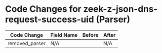 # Code Changes for zeek-z-json-dns-request-success-uid (Parser)

| Code Change | Field Name | Before | After |
|-------------|------------|--------|-------|
| removed_parser | N/A |  | N/A |